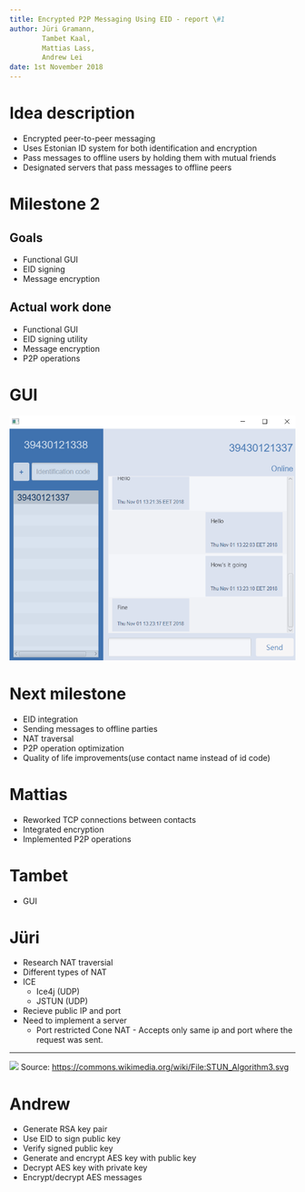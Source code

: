 ```yaml
---
title: Encrypted P2P Messaging Using EID - report \#1
author: Jüri Gramann, 
        Tambet Kaal, 
        Mattias Lass, 
        Andrew Lei
date: 1st November 2018
---
```


# Idea description

* Encrypted peer-to-peer messaging
* Uses Estonian ID system for both identification and encryption
* Pass messages to offline users by holding them with mutual friends
* Designated servers that pass messages to offline peers

# Milestone 2
## Goals 

- Functional GUI
- EID signing
- Message encryption

## Actual work done 

- Functional GUI
- EID signing utility
- Message encryption
- P2P operations

# GUI

![](screencap-report2.png)

# Next milestone

- EID integration
- Sending messages to offline parties
- NAT traversal
- P2P operation optimization
- Quality of life improvements(use contact name instead of id code)

# Mattias

- Reworked TCP connections between contacts
- Integrated encryption 
- Implemented P2P operations

# Tambet
- GUI

# Jüri

- Research NAT traversial
- Different types of NAT
- ICE 
    - Ice4j (UDP)
    - JSTUN (UDP)
- Recieve public IP and port
- Need to implement a server
    - Port restricted Cone NAT - Accepts only same ip and port where the request was sent.

---
![](https://upload.wikimedia.org/wikipedia/commons/6/63/STUN_Algorithm3.svg)
Source: https://commons.wikimedia.org/wiki/File:STUN_Algorithm3.svg

# Andrew

- Generate RSA key pair
- Use EID to sign public key
- Verify signed public key
- Generate and encrypt AES key with public key
- Decrypt AES key with private key
- Encrypt/decrypt AES messages
